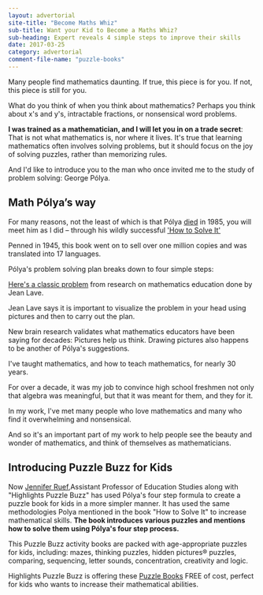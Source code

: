 ```yaml
---
layout: advertorial
site-title: "Become Maths Whiz"
sub-title: Want your Kid to Become a Maths Whiz?
sub-heading: Expert reveals 4 simple steps to improve their skills
date: 2017-03-25
category: advertorial
comment-file-name: "puzzle-books"
---
```


Many people find mathematics daunting. If true, this piece is for you. If not, this piece is still for you.

What do you think of when you think about mathematics? Perhaps you think about x's and y's, intractable fractions, or nonsensical word problems. 

<b>I was trained as a mathematician, and I will let you in on a trade secret</b>: That is not what mathematics is, nor where it lives. It's true that learning mathematics often involves solving problems, but it should focus on the joy of solving puzzles, rather than memorizing rules.

And I'd like to introduce you to the man who once invited me to the study of problem solving: George Pólya.

## Math Pólya’s way 

For many reasons, not the least of which is that Pólya <a href="http://articles.latimes.com/1985-09-08/news/mn-2892_1_polya-george-mathematician" target="_blank">died</a> in 1985, you will meet him as I did – through his wildly successful <a href="http://math.hawaii.edu/home/pdf/putnam/PolyaHowToSolveIt.pdf" target="_blank">'How to Solve It'</a>

Penned in 1945, this book went on to sell over one million copies and was translated into 17 languages.

Pólya's problem solving plan breaks down to four simple steps:

<a href="http://epltt.coe.uga.edu/index.php?title=Situated_Cognition" target="_blank">Here's a classic problem</a> from research on mathematics education done by Jean Lave. 

Jean Lave says it is important to visualize the problem in your head using pictures and then to carry out the plan.

New brain research validates what mathematics educators have been saying for decades: Pictures help us think. Drawing pictures also happens to be another of Pólya's suggestions.

I've taught mathematics, and how to teach mathematics, for nearly 30 years. 

For over a decade, it was my job to convince high school freshmen not only that algebra was meaningful, but that it was meant for them, and they for it. 

In my work, I've met many people who love mathematics and many who find it overwhelming and nonsensical. 

And so it's an important part of my work to help people see the beauty and wonder of mathematics, and think of themselves as mathematicians.

## Introducing Puzzle Buzz for Kids

Now <a href="https://education.uoregon.edu/users/jennifer-ruef" target="_blank">Jennifer Ruef</a>,Assistant Professor of Education Studies along with "Highlights Puzzle Buzz" has used Pólya's four step formula to create a puzzle book for kids in a more simpler manner. It has used the same methodologies Polya mentioned in the book "How to Solve It" to increase mathematical skills. <b>The book introduces various puzzles and mentions how to solve them using Pólya's four step process. </b>

This Puzzle Buzz activity books are packed with age-appropriate puzzles for kids, including: mazes, thinking puzzles, hidden pictures® puzzles, comparing, sequencing, letter sounds, concentration, creativity and logic.

Highlights Puzzle Buzz is offering these <a href="https://goo.gl/rM8JfJ">Puzzle Books</a> FREE of cost, perfect for kids who wants to increase their mathematical abilities.
